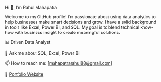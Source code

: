 Hi 👋, I'm Rahul Mahapatra

Welcome to my GitHub profile! I’m passionate about using data analytics to help businesses make smart decisions and grow. I have a solid background in tools like Excel, Power BI, and SQL. My goal is to blend technical know-how with business insight to create meaningful solutions.

📊 Driven Data Analyst

💬 Ask me about SQL, Excel, Power BI

📫 How to reach me: [mahapatrarahul88@gmail.com]

💼 [Portfolio Website](#) <!-- Update the link with your actual portfolio website URL -->

<!---
rahulmahapatra01/rahulmahapatra01 is a ✨ special ✨ repository because its `README.md` (this file) appears on your GitHub profile.
You can click the Preview link to take a look at your changes.
--->
